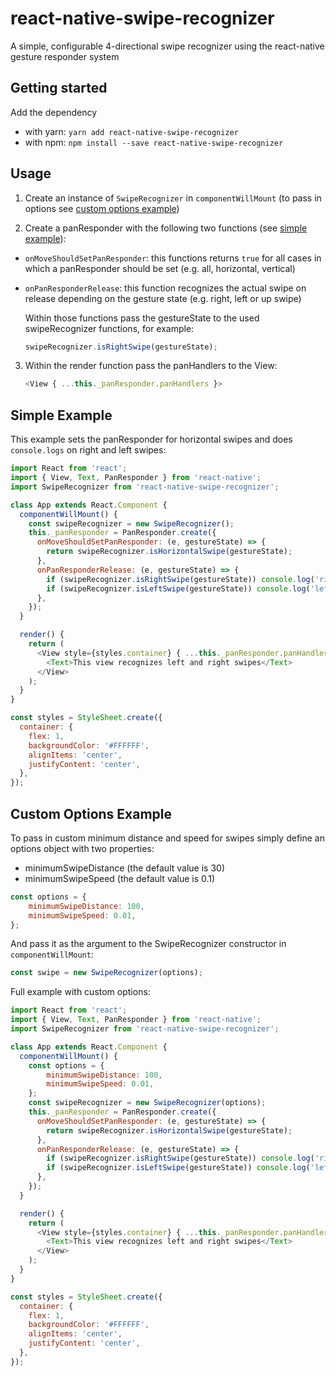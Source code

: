 # react-native-swipe-recognizer

A simple, configurable 4-directional swipe recognizer using the react-native gesture responder system

## Getting started

Add the dependency
- with yarn: `yarn add react-native-swipe-recognizer`
- with npm: `npm install --save react-native-swipe-recognizer`

## Usage
1. Create an instance of `SwipeRecognizer` in `componentWillMount` (to pass in options see [custom options example](#custom-options-example))

2. Create a panResponder with the following two functions (see [simple example](#simple-example)):
- `onMoveShouldSetPanResponder`: this functions returns `true` for all cases in which a panResponder should be set (e.g. all, horizontal, vertical)
- `onPanResponderRelease`: this function recognizes the actual swipe on release depending on the gesture state (e.g. right, left or up swipe)

    Within those functions pass the gestureState to the used swipeRecognizer functions, for example:
    ```JavaScript
    swipeRecognizer.isRightSwipe(gestureState);
    ```

3. Within the render function pass the panHandlers to the View:
    ```JavaScript
    <View { ...this._panResponder.panHandlers }>
    ```

## Simple Example

This example sets the panResponder for horizontal swipes and does `console.logs` on right and left swipes:

```JavaScript
import React from 'react';
import { View, Text, PanResponder } from 'react-native';
import SwipeRecognizer from 'react-native-swipe-recognizer';

class App extends React.Component {
  componentWillMount() {
    const swipeRecognizer = new SwipeRecognizer();
    this._panResponder = PanResponder.create({
      onMoveShouldSetPanResponder: (e, gestureState) => {
        return swipeRecognizer.isHorizontalSwipe(gestureState);
      },
      onPanResponderRelease: (e, gestureState) => {
        if (swipeRecognizer.isRightSwipe(gestureState)) console.log('right swipe recognized!');
        if (swipeRecognizer.isLeftSwipe(gestureState)) console.log('left swipe recognized!');
      },
    });
  }

  render() {
    return (
      <View style={styles.container} { ...this._panResponder.panHandlers }>
        <Text>This view recognizes left and right swipes</Text>
      </View>
    );
  }
}

const styles = StyleSheet.create({
  container: {
    flex: 1,
    backgroundColor: '#FFFFFF',
    alignItems: 'center',
    justifyContent: 'center',
  },
});
```

## Custom Options Example

To pass in custom minimum distance and speed for swipes simply define an options object with two properties:
- minimumSwipeDistance (the default value is 30)
- minimumSwipeSpeed (the default value is 0.1)

```JavaScript
const options = {
    minimumSwipeDistance: 100,
    minimumSwipeSpeed: 0.01,
};
```

And pass it as the argument to the SwipeRecognizer constructor in `componentWillMount`:
```JavaScript
const swipe = new SwipeRecognizer(options);
```

Full example with custom options:

```JavaScript
import React from 'react';
import { View, Text, PanResponder } from 'react-native';
import SwipeRecognizer from 'react-native-swipe-recognizer';

class App extends React.Component {
  componentWillMount() {
    const options = {
        minimumSwipeDistance: 100,
        minimumSwipeSpeed: 0.01,
    };
    const swipeRecognizer = new SwipeRecognizer(options);
    this._panResponder = PanResponder.create({
      onMoveShouldSetPanResponder: (e, gestureState) => {
        return swipeRecognizer.isHorizontalSwipe(gestureState);
      },
      onPanResponderRelease: (e, gestureState) => {
        if (swipeRecognizer.isRightSwipe(gestureState)) console.log('right swipe recognized!');
        if (swipeRecognizer.isLeftSwipe(gestureState)) console.log('left swipe recognized!');
      },
    });
  }

  render() {
    return (
      <View style={styles.container} { ...this._panResponder.panHandlers }>
        <Text>This view recognizes left and right swipes</Text>
      </View>
    );
  }
}

const styles = StyleSheet.create({
  container: {
    flex: 1,
    backgroundColor: '#FFFFFF',
    alignItems: 'center',
    justifyContent: 'center',
  },
});
```

